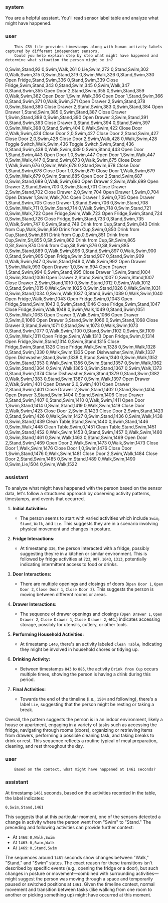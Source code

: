### system
You are a helpful assstant. You'll read sensor label table and analyze what might have happened.
### user

        This CSV file provides timestamps along with human activity labels captured by different independent sensors.
        Could you help explain step by step what might have happened and determine what situation the person might be in?
    
0,Swim,Stand,92
0,Swim,Walk,261
0,Lie,Swim,272
0,Stand,Swim,302
0,Walk,Swim,315
0,Swim,Stand,319
0,Swim,Walk,326
0,Stand,Swim,330
Open Fridge,Stand,Swim,336
0,Stand,Swim,339
Close Fridge,Swim,Stand,343
0,Stand,Swim,345
0,Swim,Walk,347
0,Stand,Swim,355
Open Door 2,Stand,Swim,355
0,Swim,Stand,359
0,Walk,Swim,362
Open Door 1,Swim,Walk,366
Open Door 1,Stand,Swim,366
0,Stand,Swim,371
0,Walk,Swim,371
Open Drawer 2,Swim,Stand,378
0,Swim,Stand,380
Close Drawer 2,Stand,Swim,383
0,Swim,Stand,384
Open Drawer 1,Stand,Swim,385
0,Swim,Stand,387
Close Drawer 1,Swim,Stand,389
0,Swim,Stand,390
Open Drawer 3,Swim,Stand,391
0,Stand,Swim,393
Close Drawer 3,Stand,Swim,394
0,Stand,Swim,397
0,Swim,Walk,398
0,Stand,Swim,404
0,Walk,Swim,422
Close Door 2,Walk,Swim,424
Close Door 2,0,Swim,427
Close Door 2,Stand,Swim,427
Close Door 2,0,Swim,428
Close Door 2,Swim,Walk,428
0,Walk,Swim,428
Toggle Switch,Walk,Swim,436
Toggle Switch,Swim,Stand,436
0,Stand,Swim,438
0,Walk,Swim,439
0,Swim,Stand,443
Open Door 1,Stand,Swim,443
Open Door 1,0,Swim,447
Open Door 1,Swim,Walk,447
0,Swim,Walk,447
0,Stand,Swim,673
0,Walk,Swim,675
Close Door 1,Walk,Swim,676
0,Swim,Walk,678
0,Stand,Swim,678
Close Door 1,Stand,Swim,678
Close Door 1,0,Swim,679
Close Door 1,Walk,Swim,679
0,Swim,Walk,679
0,Swim,Stand,685
Open Door 2,Stand,Swim,687
0,Swim,Stand,689
0,Walk,Swim,690
Open Drawer 2,Swim,Walk,699
Open Drawer 2,Stand,Swim,700
0,Swim,Stand,701
Close Drawer 2,Swim,Stand,702
Close Drawer 2,0,Swim,704
Open Drawer 1,Swim,0,704
Open Drawer 1,Swim,Walk,704
Open Drawer 1,Swim,0,705
Open Drawer 1,Stand,Swim,705
Close Drawer 1,Stand,Swim,706
0,Swim,Stand,708
0,Swim,Walk,711
0,Swim,Stand,714
0,Walk,Swim,718
0,Swim,Stand,721
0,Swim,Walk,722
Open Fridge,Swim,Walk,723
Open Fridge,Swim,Stand,724
0,Swim,Stand,726
Close Fridge,Swim,Stand,733
0,Stand,Swim,735
0,Walk,Swim,747
0,Swim,Stand,749
Drink from Cup,Stand,Swim,843
Drink from Cup,Walk,Swim,850
Drink from Cup,Swim,0,850
Drink from Cup,Stand,Swim,851
Drink from Cup,0,Swim,851
Drink from Cup,Swim,Sit,855
0,Sit,Swim,862
Drink from Cup,Sit,Swim,865
0,Sit,Swim,874
Drink from Cup,Sit,Swim,876
0,Sit,Swim,885
0,Swim,Stand,889
0,Walk,Swim,896
0,Stand,Swim,897
0,Walk,Swim,900
0,Stand,Swim,905
Open Fridge,Swim,Stand,907
0,Stand,Swim,909
0,Walk,Swim,947
0,Swim,Stand,949
0,Walk,Swim,992
Open Drawer 1,Swim,Walk,993
Open Drawer 1,0,Swim,994
Open Drawer 1,Stand,Swim,994
0,Swim,Stand,995
Close Drawer 1,Swim,Stand,1004
0,Swim,Stand,1006
Open Drawer 2,Stand,Swim,1007
0,Swim,Stand,1007
Close Drawer 2,Swim,Stand,1010
0,Swim,Stand,1012
0,Swim,Walk,1012
0,Stand,Swim,1015
0,Walk,Swim,1025
0,Swim,Stand,1026
0,Walk,Swim,1031
0,Swim,Stand,1034
0,Swim,Walk,1037
0,Stand,Swim,1039
0,Walk,Swim,1040
Open Fridge,Walk,Swim,1043
Open Fridge,Swim,0,1043
Open Fridge,Stand,Swim,1043
0,Swim,Stand,1046
Close Fridge,Swim,Stand,1047
Close Fridge,Swim,Walk,1048
0,Swim,Walk,1049
0,Stand,Swim,1051
0,Swim,Walk,1063
Open Drawer 3,Walk,Swim,1066
Open Drawer 3,Swim,0,1066
Open Drawer 3,Stand,Swim,1066
0,Swim,Stand,1068
Close Drawer 3,Stand,Swim,1071
0,Stand,Swim,1073
0,Walk,Swim,1073
0,Stand,Swim,1077
0,Walk,Swim,1100
0,Stand,Swim,1102
0,Swim,Sit,1109
0,Swim,Walk,1311
Open Fridge,Swim,Walk,1313
Open Fridge,Swim,0,1314
Open Fridge,Swim,Stand,1314
0,Swim,Stand,1315
Close Fridge,Swim,Stand,1326
Close Fridge,Walk,Swim,1328
0,Swim,Walk,1328
0,Stand,Swim,1330
0,Walk,Swim,1335
Open Dishwasher,Swim,Walk,1337
Open Dishwasher,Stand,Swim,1338
0,Stand,Swim,1340
0,Swim,Walk,1352
0,Swim,Stand,1353
0,Walk,Swim,1356
0,Swim,Stand,1357
0,Swim,Walk,1362
0,Swim,Stand,1364
0,Swim,Walk,1365
0,Swim,Stand,1367
0,Swim,Walk,1373
0,Stand,Swim,1374
Close Dishwasher,Swim,Stand,1379
0,Stand,Swim,1382
0,Walk,Swim,1383
0,Stand,Swim,1387
0,Swim,Walk,1397
Open Drawer 2,Walk,Swim,1401
Open Drawer 2,0,Swim,1401
Open Drawer 2,Stand,Swim,1401
Close Drawer 2,Swim,Stand,1402
0,Stand,Swim,1404
Open Drawer 3,Stand,Swim,1404
0,Stand,Swim,1406
Close Drawer 3,Stand,Swim,1407
0,Stand,Swim,1410
0,Walk,Swim,1411
Open Door 1,Swim,Stand,1414
0,Swim,Stand,1419
0,Walk,Swim,1419
Close Door 2,Walk,Swim,1423
Close Door 2,Swim,0,1423
Close Door 2,Swim,Stand,1423
0,Stand,Swim,1426
0,Walk,Swim,1427
0,Swim,Stand,1436
0,Swim,Walk,1438
0,Swim,Stand,1439
Clean Table,Stand,Swim,1440
0,Swim,Stand,1446
0,Swim,Walk,1448
Clean Table,Swim,0,1451
Clean Table,Stand,Swim,1451
0,Swim,Stand,1452
0,Walk,Swim,1453
0,Stand,Swim,1457
0,Walk,Swim,1460
0,Swim,Stand,1461
0,Swim,Walk,1463
0,Stand,Swim,1469
Open Door 2,Stand,Swim,1469
Open Door 2,Walk,Swim,1473
0,Walk,Swim,1473
Close Door 1,Walk,Swim,1476
Close Door 1,0,Swim,1476
Close Door 1,Swim,Stand,1476
0,Walk,Swim,1481
Close Door 2,Swim,Walk,1484
Close Door 2,Stand,Swim,1485
0,Swim,Stand,1489
0,Walk,Swim,1490
0,Swim,Lie,1504
0,Swim,Walk,1522

### assistant
To analyze what might have happened with the person based on the sensor data, let's follow a structured approach by observing activity patterns, timestamps, and events that occurred.

1. **Initial Activities:**
   - The person seems to start with varied activities which include `Swim`, `Stand`, `Walk`, and `Lie`. This suggests they are in a scenario involving physical movement and changes in posture.

2. **Fridge Interactions:**
   - At timestamp `336`, the person interacted with a fridge, possibly suggesting they're in a kitchen or similar environment. This is followed by fridge activities at `723`, `907`, `1043`, `1313`, potentially indicating intermittent access to food or drinks.

3. **Door Interactions:**
   - There are multiple openings and closings of doors (`Open Door 1`, `Open Door 2`, `Close Door 1`, `Close Door 2`). This suggests the person is moving between different rooms or areas.

4. **Drawer Interactions:**
   - The sequence of drawer openings and closings (`Open Drawer 1`, `Open Drawer 2`, `Close Drawer 1`, `Close Drawer 2`, etc.) indicates accessing storage, possibly for utensils, cutlery, or other tools.

5. **Performing Household Activities:**
   - At timestamp `1440`, there's an activity labeled `Clean Table`, indicating they might be involved in household chores or tidying up.

6. **Drinking Activity:**
   - Between timestamps `843` to `885`, the activity `Drink from Cup` occurs multiple times, showing the person is having a drink during this period.

7. **Final Activities:**
   - Towards the end of the timeline (i.e., `1504` and following), there's a label `Lie`, suggesting that the person might be resting or taking a break.

Overall, the pattern suggests the person is in an indoor environment, likely a house or apartment, engaging in a variety of tasks such as accessing the fridge, navigating through rooms (doors), organizing or retrieving items from drawers, performing a possible cleaning task, and taking breaks to drink or rest. This sequence reflects a routine typical of meal preparation, cleaning, and rest throughout the day.
### user

        Based on the context, what might have happened at 1461 seconds?
    
### assistant
At timestamp `1461` seconds, based on the activities recorded in the table, the label indicates:

```
0,Swim,Stand,1461
```

This suggests that at this particular moment, one of the sensors detected a change in activity where the person went from "Swim" to "Stand." The preceding and following activities can provide further context:

- At `1460`: `0,Walk,Swim`
- At `1463`: `0,Swim,Walk`
- At `1469`: `0,Stand,Swim`

The sequences around `1461` seconds show changes between "Walk," "Stand," and "Swim" states. The exact reason for these transitions isn't described by specific events (e.g., opening the fridge or a door), but such changes in posture or movement—combined with surrounding activities—might suggest the person was moving through a space and temporarily paused or switched positions at `1461`. Given the timeline context, normal movement and transition between tasks (like walking from one room to another or picking something up) might have occurred at this moment.
